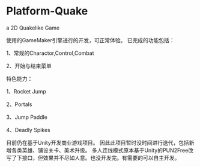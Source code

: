 # Platform-Quake
a 2D Quakelike Game

使用的GameMaker引擎进行的开发，可正常体验。
已完成的功能包括：

1、常规的Charactor,Control,Combat

2、开始与结束菜单


特色能力：

1、Rocket Jump

2、Portals

3、Jump Paddle

4、Deadly Spikes


目前仍在基于Unity开发商业游戏项目。
因此此项目暂时没时间进行迭代，包括新增各类英雄、铺设关卡、美术升级。
多人连线模式原本基于Unity的PUN2Free改写了下接口，但效果并不尽如人意。也没开发完。有需要的可以自主开发。
